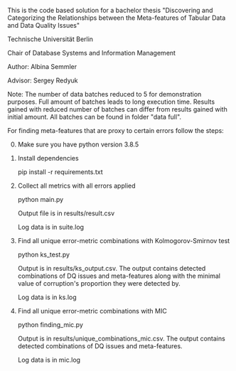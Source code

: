 This is the code based solution for a bachelor thesis "Discovering and Categorizing the Relationships between the Meta-features of Tabular Data and Data Quality Issues"

Technische Universität Berlin

Chair of Database Systems and Information Management

Author: Albina Semmler

Advisor: Sergey Redyuk

Note: The number of data batches reduced to 5 for demonstration purposes. Full amount of batches leads to long execution time. Results gained with reduced number of batches can differ from results gained with initial amount. All batches can be found in folder "data full".

For finding meta-features that are proxy to certain errors follow the steps: 

0. Make sure you have python version 3.8.5
1. Install dependencies 

      pip install -r requirements.txt
      
2. Collect all metrics with all errors applied
      
      python main.py
   
   Output file is in results/result.csv
   
   Log data is in suite.log
   
3. Find all unique error-metric combinations with Kolmogorov-Smirnov test
      
      python ks_test.py   
   
   Output is in results/ks_output.csv. The output contains detected combinations of DQ issues and meta-features along with the minimal value of corruption's proportion they were detected by.
   
   Log data is in ks.log
   
4. Find all unique error-metric combinations with MIC
      
      python finding_mic.py
   
   Output is in results/unique_combinations_mic.csv. The output contains detected combinations of DQ issues and meta-features.
   
   Log data is in mic.log
   
